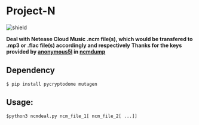 # Project-N

![shield](https://img.shields.io/badge/python-3.4%2B-blue)

**Deal with Netease Cloud Music .ncm file(s), which would be transfered to .mp3 or .flac file(s) accordingly and respectively**
**Thanks for the keys provided by <a href="https://github.com/anonymous5l">anonymous5l</a> in <a href="https://github.com/anonymous5l/ncmdump">ncmdump</a>**

## Dependency

```
$ pip install pycryptodome mutagen
```

## Usage:
```
$python3 ncmdeal.py ncm_file_1[ ncm_file_2[ ...]]
```
